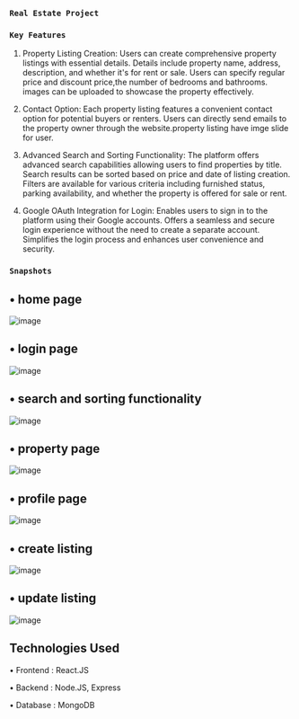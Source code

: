 ### `Real Estate Project`

### `Key Features`

1. Property Listing Creation: Users can create comprehensive property listings with essential details.
Details include property name, address, description, and whether it's for rent or sale.
Users can specify regular price and discount price,the number of bedrooms and bathrooms.
images can be uploaded to showcase the property effectively.

2. Contact Option: Each property listing features a convenient contact option for potential buyers or renters.
Users can directly send emails to the property owner through the website.property listing have imge slide for user.

3. Advanced Search and Sorting Functionality: The platform offers advanced search capabilities allowing users to find properties by title.
Search results can be sorted based on price and date of listing creation.
Filters are available for various criteria including furnished status, parking availability, and whether the property is offered for sale or rent.

4. Google OAuth Integration for Login: Enables users to sign in to the platform using their Google accounts.
Offers a seamless and secure login experience without the need to create a separate account.
Simplifies the login process and enhances user convenience and security.

### `Snapshots`

## • home page 
![image](https://github.com/omkar17-abd/Expense_Tracker/assets/90829665/3c4b933b-bc32-4a0f-866d-414083374803)

## • login page
![image](https://github.com/omkar17-abd/Expense_Tracker/assets/90829665/cea3b65e-3020-4adf-9955-c732ddba1c91)

## • search and sorting functionality
![image](https://github.com/omkar17-abd/Expense_Tracker/assets/90829665/c9934ccf-4eab-441c-a7b7-2acfb172c185)

## • property page
![image](https://github.com/omkar17-abd/Expense_Tracker/assets/90829665/d5ad6fe0-6fd1-449e-ac45-130e39d7bed3)

## • profile page
![image](https://github.com/omkar17-abd/Expense_Tracker/assets/90829665/d5ad6fe0-6fd1-449e-ac45-130e39d7bed3)

## • create listing
![image](https://github.com/omkar17-abd/Expense_Tracker/assets/90829665/d5ad6fe0-6fd1-449e-ac45-130e39d7bed3)

## • update listing
![image](https://github.com/omkar17-abd/Expense_Tracker/assets/90829665/d5ad6fe0-6fd1-449e-ac45-130e39d7bed3)

## Technologies Used

• Frontend : React.JS

• Backend : Node.JS, Express

• Database : MongoDB
